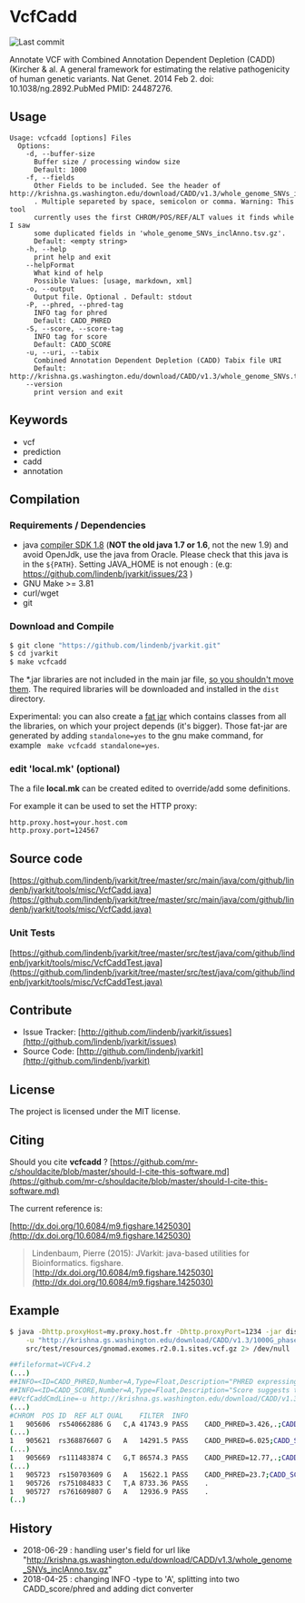 # VcfCadd

![Last commit](https://img.shields.io/github/last-commit/lindenb/jvarkit.png)

Annotate VCF with  Combined Annotation Dependent Depletion (CADD) (Kircher & al. A general framework for estimating the relative pathogenicity of human genetic variants. Nat Genet. 2014 Feb 2. doi: 10.1038/ng.2892.PubMed PMID: 24487276.


## Usage

```
Usage: vcfcadd [options] Files
  Options:
    -d, --buffer-size
      Buffer size / processing window size
      Default: 1000
    -f, --fields
      Other Fields to be included. See the header of http://krishna.gs.washington.edu/download/CADD/v1.3/whole_genome_SNVs_inclAnno.tsv.gz 
      . Multiple separeted by space, semicolon or comma. Warning: This tool 
      currently uses the first CHROM/POS/REF/ALT values it finds while I saw 
      some duplicated fields in 'whole_genome_SNVs_inclAnno.tsv.gz'.
      Default: <empty string>
    -h, --help
      print help and exit
    --helpFormat
      What kind of help
      Possible Values: [usage, markdown, xml]
    -o, --output
      Output file. Optional . Default: stdout
    -P, --phred, --phred-tag
      INFO tag for phred
      Default: CADD_PHRED
    -S, --score, --score-tag
      INFO tag for score
      Default: CADD_SCORE
    -u, --uri, --tabix
      Combined Annotation Dependent Depletion (CADD) Tabix file URI
      Default: http://krishna.gs.washington.edu/download/CADD/v1.3/whole_genome_SNVs.tsv.gz
    --version
      print version and exit

```


## Keywords

 * vcf
 * prediction
 * cadd
 * annotation


## Compilation

### Requirements / Dependencies

* java [compiler SDK 1.8](http://www.oracle.com/technetwork/java/index.html) (**NOT the old java 1.7 or 1.6**, not the new 1.9) and avoid OpenJdk, use the java from Oracle. Please check that this java is in the `${PATH}`. Setting JAVA_HOME is not enough : (e.g: https://github.com/lindenb/jvarkit/issues/23 )
* GNU Make >= 3.81
* curl/wget
* git


### Download and Compile

```bash
$ git clone "https://github.com/lindenb/jvarkit.git"
$ cd jvarkit
$ make vcfcadd
```

The *.jar libraries are not included in the main jar file, [so you shouldn't move them](https://github.com/lindenb/jvarkit/issues/15#issuecomment-140099011 ).
The required libraries will be downloaded and installed in the `dist` directory.

Experimental: you can also create a [fat jar](https://stackoverflow.com/questions/19150811/) which contains classes from all the libraries, on which your project depends (it's bigger). Those fat-jar are generated by adding `standalone=yes` to the gnu make command, for example ` make vcfcadd standalone=yes`.

### edit 'local.mk' (optional)

The a file **local.mk** can be created edited to override/add some definitions.

For example it can be used to set the HTTP proxy:

```
http.proxy.host=your.host.com
http.proxy.port=124567
```
## Source code 

[https://github.com/lindenb/jvarkit/tree/master/src/main/java/com/github/lindenb/jvarkit/tools/misc/VcfCadd.java](https://github.com/lindenb/jvarkit/tree/master/src/main/java/com/github/lindenb/jvarkit/tools/misc/VcfCadd.java)

### Unit Tests

[https://github.com/lindenb/jvarkit/tree/master/src/test/java/com/github/lindenb/jvarkit/tools/misc/VcfCaddTest.java](https://github.com/lindenb/jvarkit/tree/master/src/test/java/com/github/lindenb/jvarkit/tools/misc/VcfCaddTest.java)


## Contribute

- Issue Tracker: [http://github.com/lindenb/jvarkit/issues](http://github.com/lindenb/jvarkit/issues)
- Source Code: [http://github.com/lindenb/jvarkit](http://github.com/lindenb/jvarkit)

## License

The project is licensed under the MIT license.

## Citing

Should you cite **vcfcadd** ? [https://github.com/mr-c/shouldacite/blob/master/should-I-cite-this-software.md](https://github.com/mr-c/shouldacite/blob/master/should-I-cite-this-software.md)

The current reference is:

[http://dx.doi.org/10.6084/m9.figshare.1425030](http://dx.doi.org/10.6084/m9.figshare.1425030)

> Lindenbaum, Pierre (2015): JVarkit: java-based utilities for Bioinformatics. figshare.
> [http://dx.doi.org/10.6084/m9.figshare.1425030](http://dx.doi.org/10.6084/m9.figshare.1425030)

## Example

```bash
$ java -Dhttp.proxyHost=my.proxy.host.fr -Dhttp.proxyPort=1234 -jar dist/vcfcadd.jar \
	-u "http://krishna.gs.washington.edu/download/CADD/v1.3/1000G_phase3.tsv.gz"  \
	src/test/resources/gnomad.exomes.r2.0.1.sites.vcf.gz 2> /dev/null | ~/package/bcftools/bcftools annotate -x '^INFO/CADD_SCORE,INFO/CADD_PHRED'

##fileformat=VCFv4.2
(...)
##INFO=<ID=CADD_PHRED,Number=A,Type=Float,Description="PHRED expressing the rank in order of magnitude terms. For example, reference genome single nucleotide variants at the 10th-% of CADD scores are assigned to CADD-10, top 1% to CADD-20, top 0.1% to CADD-30, etc.  URI was http://krishna.gs.washington.edu/download/CADD/v1.3/1000G_phase3.tsv.gz">
##INFO=<ID=CADD_SCORE,Number=A,Type=Float,Description="Score suggests that that variant is likely to be  observed (negative values) vs simulated(positive values).However, raw values do have relative meaning, with higher values indicating that a variant is more likely to be simulated (or -not observed-) and therefore more likely to have deleterious effects. URI was http://krishna.gs.washington.edu/download/CADD/v1.3/1000G_phase3.tsv.gz">
##VcfCaddCmdLine=-u http://krishna.gs.washington.edu/download/CADD/v1.3/1000G_phase3.tsv.gz src/test/resources/gnomad.exomes.r2.0.1.sites.vcf.gz
(...)
#CHROM	POS	ID	REF	ALT	QUAL	FILTER	INFO
1	905606	rs540662886	G	C,A	41743.9	PASS	CADD_PHRED=3.426,.;CADD_SCORE=0.082875,.
(...)
1	905621	rs368876607	G	A	14291.5	PASS	CADD_PHRED=6.025;CADD_SCORE=0.334762
(...)
1	905669	rs111483874	C	G,T	86574.3	PASS	CADD_PHRED=12.77,.;CADD_SCORE=1.39614,.
(...)
1	905723	rs150703609	G	A	15622.1	PASS	CADD_PHRED=23.7;CADD_SCORE=4.05532
1	905726	rs751084833	C	T,A	8733.36	PASS	.
1	905727	rs761609807	G	A	12936.9	PASS	.
(..)
```

## History

  * 2018-06-29 : handling user's field for url like "http://krishna.gs.washington.edu/download/CADD/v1.3/whole_genome_SNVs_inclAnno.tsv.gz" 
  * 2018-04-25 : changing INFO -type to 'A', splitting into two CADD_score/phred and adding dict converter



